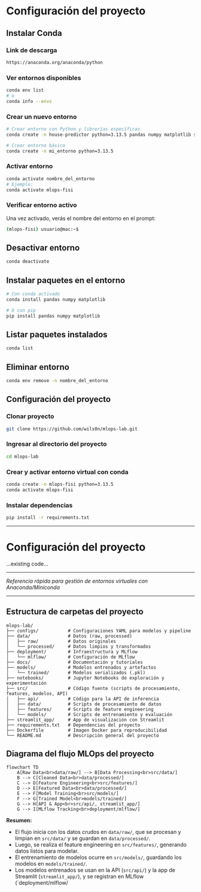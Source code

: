 # Configuración del proyecto

## Instalar Conda

### Link de descarga

```bash
https://anaconda.org/anaconda/python
```

### Ver entornos disponibles

```bash
conda env list
# o
conda info --envs
```

### Crear un nuevo entorno

```bash
# Crear entorno con Python y librerías específicas
conda create -n house-predictor python=3.13.5 pandas numpy matplotlib seaborn scikit-learn jupyter

# Crear entorno básico
conda create -n mi_entorno python=3.13.5
```

### Activar entorno

```bash
conda activate nombre_del_entorno
# Ejemplo:
conda activate mlops-fisi
```

### Verificar entorno activo

Una vez activado, verás el nombre del entorno en el prompt:

```bash
(mlops-fisi) usuario@mac:~$
```

## Desactivar entorno

```bash
conda deactivate
```

## Instalar paquetes en el entorno

```bash
# Con conda activado
conda install pandas numpy matplotlib

# O con pip
pip install pandas numpy matplotlib
```

## Listar paquetes instalados

```bash
conda list
```

## Eliminar entorno

```bash
conda env remove -n nombre_del_entorno
```

## Configuración del proyecto

### Clonar proyecto

```bash
git clone https://github.com/wils0n/mlops-lab.git
```

### Ingresar al directorio del proyecto

```bash
cd mlops-lab
```

### Crear y activar entorno virtual con conda

```bash
conda create -n mlops-fisi python=3.13.5
conda activate mlops-fisi
```

### Instalar dependencias

```bash
pip install -r requirements.txt
```

---

# Configuración del proyecto

...existing code...

---

_Referencia rápida para gestión de entornos virtuales con Anaconda/Miniconda_

---

## Estructura de carpetas del proyecto

```
mlops-lab/
├── configs/           # Configuraciones YAML para modelos y pipeline
├── data/              # Datos (raw, processed)
│   ├── raw/           # Datos originales
│   └── processed/     # Datos limpios y transformados
├── deployment/        # Infraestructura y MLflow
│   └── mlflow/        # Configuración de MLflow
├── docs/              # Documentación y tutoriales
├── models/            # Modelos entrenados y artefactos
│   └── trained/       # Modelos serializados (.pkl)
├── notebooks/         # Jupyter Notebooks de exploración y experimentación
├── src/               # Código fuente (scripts de procesamiento, features, modelos, API)
│   ├── api/           # Código para la API de inferencia
│   ├── data/          # Scripts de procesamiento de datos
│   ├── features/      # Scripts de feature engineering
│   └── models/        # Scripts de entrenamiento y evaluación
├── streamlit_app/     # App de visualización con Streamlit
├── requirements.txt   # Dependencias del proyecto
├── Dockerfile         # Imagen Docker para reproducibilidad
└── README.md          # Descripción general del proyecto
```

## Diagrama del flujo MLOps del proyecto

```mermaid
flowchart TD
    A[Raw Data<br>data/raw/] --> B[Data Processing<br>src/data/]
    B --> C[Cleaned Data<br>data/processed/]
    C --> D[Feature Engineering<br>src/features/]
    D --> E[Featured Data<br>data/processed/]
    E --> F[Model Training<br>src/models/]
    F --> G[Trained Model<br>models/trained/]
    G --> H[API & App<br>src/api/, streamlit_app/]
    G --> I[MLflow Tracking<br>deployment/mlflow/]
```

**Resumen:**

- El flujo inicia con los datos crudos en `data/raw/`, que se procesan y limpian en `src/data/` y se guardan en `data/processed/`.
- Luego, se realiza el feature engineering en `src/features/`, generando datos listos para modelar.
- El entrenamiento de modelos ocurre en `src/models/`, guardando los modelos en `models/trained/`.
- Los modelos entrenados se usan en la API (`src/api/`) y la app de Streamlit (`streamlit_app/`), y se registran en MLflow (`deployment/mlflow/
